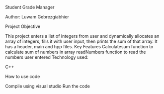 Student Grade Manager

Author: Luwam Gebrezgiabhier

Project Objective

This project enters a list of integers from user and dynamically allocates an array of integers, fills it with user input, then prints the sum of that array.
It has a header, main and hpp files.
Key Features
Calculatesum function to calculate sum of numbers in array
readNumbers function  to read the numbers user entered
Technology used:

C++

How to use code

Compile using visual studio
Run the code
